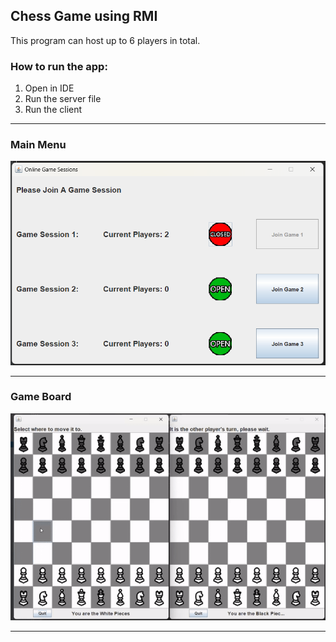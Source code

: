 ## Chess Game using RMI
This program can host up to 6 players in total.

### How to run the app:
1. Open in IDE
2. Run the server file
3. Run the client

----

### Main Menu
![Main Menu](screenshot/Game_GUI.png)

----

### Game Board
![Game Board](screenshot/chess.gif)

----
